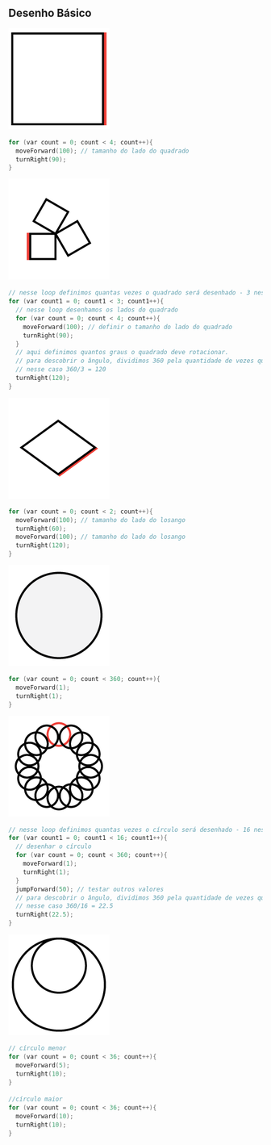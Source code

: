 ## Desenho Básico

![1](https://github.com/estudiohacker/robo-desenhista/blob/master/assets/desenho01.png?raw=true)

```C
for (var count = 0; count < 4; count++){
  moveForward(100); // tamanho do lado do quadrado
  turnRight(90);
}
``` 

![2](https://github.com/estudiohacker/robo-desenhista/blob/master/assets/desenho02.png?raw=true)

```C
// nesse loop definimos quantas vezes o quadrado será desenhado - 3 nesse caso
for (var count1 = 0; count1 < 3; count1++){ 
  // nesse loop desenhamos os lados do quadrado
  for (var count = 0; count < 4; count++){ 
    moveForward(100); // definir o tamanho do lado do quadrado
    turnRight(90);
  }
  // aqui definimos quantos graus o quadrado deve rotacionar. 
  // para descobrir o ângulo, dividimos 360 pela quantidade de vezes que o quadrado é desenhado
  // nesse caso 360/3 = 120
  turnRight(120);
}
``` 

![3](https://github.com/estudiohacker/robo-desenhista/blob/master/assets/desenho03.png?raw=true)

```C
for (var count = 0; count < 2; count++){
  moveForward(100); // tamanho do lado do losango
  turnRight(60);
  moveForward(100); // tamanho do lado do losango
  turnRight(120);
}
```

![4](https://github.com/estudiohacker/robo-desenhista/blob/master/assets/desenho04.png?raw=true)

```C
for (var count = 0; count < 360; count++){
  moveForward(1);
  turnRight(1);
}
```

![5](https://github.com/estudiohacker/robo-desenhista/blob/master/assets/desenho05.png?raw=true)

```C
// nesse loop definimos quantas vezes o círculo será desenhado - 16 nesse caso
for (var count1 = 0; count1 < 16; count1++){
  // desenhar o círculo
  for (var count = 0; count < 360; count++){
    moveForward(1);
    turnRight(1);
  }
  jumpForward(50); // testar outros valores
  // para descobrir o ângulo, dividimos 360 pela quantidade de vezes que o quadrado é desenhado
  // nesse caso 360/16 = 22.5
  turnRight(22.5);
}
``` 

![6](https://github.com/estudiohacker/robo-desenhista/blob/master/assets/desenho06.png?raw=true)

```C
// círculo menor
for (var count = 0; count < 36; count++){
  moveForward(5);
  turnRight(10);
}

//círculo maior
for (var count = 0; count < 36; count++){
  moveForward(10);
  turnRight(10);
}
```


